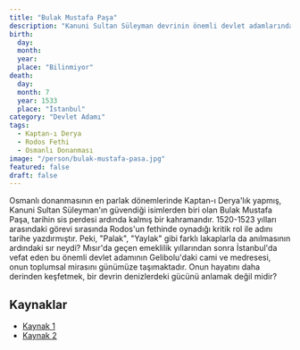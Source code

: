 ```yaml
---
title: "Bulak Mustafa Paşa"
description: "Kanuni Sultan Süleyman devrinin önemli devlet adamlarından ve Rodos Fatihi olarak anılan Kaptan-ı Derya."
birth:
  day:
  month:
  year:
  place: "Bilinmiyor"
death:
  day:
  month: 7
  year: 1533
  place: "İstanbul"
category: "Devlet Adamı"
tags:
  - Kaptan-ı Derya
  - Rodos Fethi
  - Osmanlı Donanması
image: "/person/bulak-mustafa-pasa.jpg"
featured: false
draft: false
---
```


Osmanlı donanmasının en parlak dönemlerinde Kaptan-ı Derya'lık yapmış, Kanuni Sultan Süleyman'ın güvendiği isimlerden biri olan Bulak Mustafa Paşa, tarihin sis perdesi ardında kalmış bir kahramandır. 1520-1523 yılları arasındaki görevi sırasında Rodos'un fethinde oynadığı kritik rol ile adını tarihe yazdırmıştır. Peki, "Palak", "Yaylak" gibi farklı lakaplarla da anılmasının ardındaki sır neydi? Mısır'da geçen emeklilik yıllarından sonra İstanbul'da vefat eden bu önemli devlet adamının Gelibolu'daki cami ve medresesi, onun toplumsal mirasını günümüze taşımaktadır. Onun hayatını daha derinden keşfetmek, bir devrin denizlerdeki gücünü anlamak değil midir?

## Kaynaklar

- [Kaynak 1](https://www.eyupsultan.bel.tr/tr/main/pages/bulak-mustafa-pasa-turbesi/1020)
- [Kaynak 2](https://tr.wikipedia.org/wiki/Parlak_Mustafa_Pa%C5%9Fa)